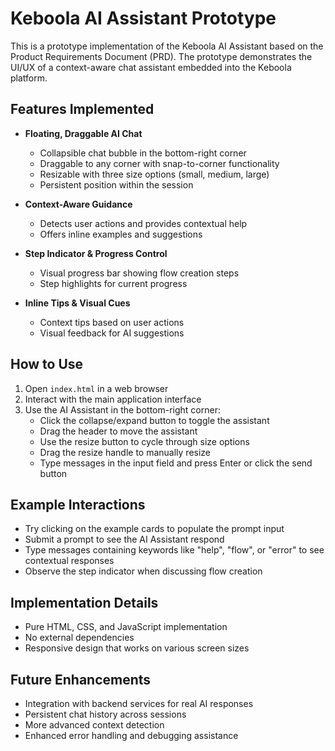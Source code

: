 # Keboola AI Assistant Prototype

This is a prototype implementation of the Keboola AI Assistant based on the Product Requirements Document (PRD). The prototype demonstrates the UI/UX of a context-aware chat assistant embedded into the Keboola platform.

## Features Implemented

- **Floating, Draggable AI Chat**
  - Collapsible chat bubble in the bottom-right corner
  - Draggable to any corner with snap-to-corner functionality
  - Resizable with three size options (small, medium, large)
  - Persistent position within the session

- **Context-Aware Guidance**
  - Detects user actions and provides contextual help
  - Offers inline examples and suggestions

- **Step Indicator & Progress Control**
  - Visual progress bar showing flow creation steps
  - Step highlights for current progress

- **Inline Tips & Visual Cues**
  - Context tips based on user actions
  - Visual feedback for AI suggestions

## How to Use

1. Open `index.html` in a web browser
2. Interact with the main application interface
3. Use the AI Assistant in the bottom-right corner:
   - Click the collapse/expand button to toggle the assistant
   - Drag the header to move the assistant
   - Use the resize button to cycle through size options
   - Drag the resize handle to manually resize
   - Type messages in the input field and press Enter or click the send button

## Example Interactions

- Try clicking on the example cards to populate the prompt input
- Submit a prompt to see the AI Assistant respond
- Type messages containing keywords like "help", "flow", or "error" to see contextual responses
- Observe the step indicator when discussing flow creation

## Implementation Details

- Pure HTML, CSS, and JavaScript implementation
- No external dependencies
- Responsive design that works on various screen sizes

## Future Enhancements

- Integration with backend services for real AI responses
- Persistent chat history across sessions
- More advanced context detection
- Enhanced error handling and debugging assistance 
